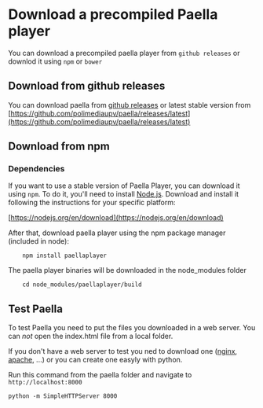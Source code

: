 ---
---

# Download a precompiled Paella player

You can download a precompiled paella player from `github releases` or downlod it using `npm` or `bower`

## Download from github releases

You can download paella from [github releases](https://github.com/polimediaupv/paella/releases) 
or latest stable version from [https://github.com/polimediaupv/paella/releases/latest](https://github.com/polimediaupv/paella/releases/latest)

## Download from npm
### Dependencies

If you want to use a stable version of Paella Player, you can download it using `npm`. To do it, you'll need to install [Node.js](https://nodejs.org). Download and install it following the instructions for your specific platform:

[https://nodejs.org/en/download](https://nodejs.org/en/download)

After that, download paella player using the npm package manager (included in node):


```shell
	npm install paellaplayer
```

The paella player binaries will be downloaded in the node_modules folder

```shell
	cd node_modules/paellaplayer/build
```

## Test Paella

To test Paella you need to put the files you downloaded in a web server. You can *not* open the index.html file from
a local folder.

If you don't have a web server to test you ned to download one ([nginx](https://nginx.org/),
[apache](https://httpd.apache.org/), ...) or you can create one easyly with python.

Run this command from the paella folder and navigate to `http://localhost:8000`

```shell
python -m SimpleHTTPServer 8000
```


